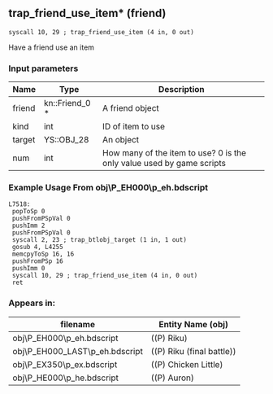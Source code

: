 ## trap_friend_use_item* (friend)

`syscall 10, 29 ; trap_friend_use_item (4 in, 0 out)`

Have a friend use an item

### Input parameters
| Name | Type | Description
|------|------|------------
| friend   | kn::Friend_0 *   | A friend object
| kind   | int   | ID of item to use
| target   | YS::OBJ_28   | An object
| num   | int   | How many of the item to use? 0 is the only value used by game scripts


### Example Usage From obj\P_EH000\p_eh.bdscript
```plaintext
L7518:
 popToSp 0
 pushFromPSpVal 0
 pushImm 2
 pushFromPSpVal 0
 syscall 2, 23 ; trap_btlobj_target (1 in, 1 out)
 gosub 4, L4255
 memcpyToSp 16, 16
 pushFromPSp 16
 pushImm 0
 syscall 10, 29 ; trap_friend_use_item (4 in, 0 out)
 ret
```


### Appears in:
| filename | Entity Name (obj)
|----------|-------------
| obj\P_EH000\p_eh.bdscript       | ((P) Riku)          
| obj\P_EH000_LAST\p_eh.bdscript       | ((P) Riku (final battle))          
| obj\P_EX350\p_ex.bdscript       | ((P) Chicken Little)          
| obj\P_HE000\p_he.bdscript       | ((P) Auron)          



